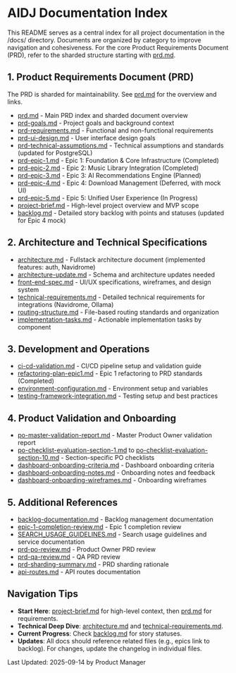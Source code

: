 # AIDJ Documentation Index

This README serves as a central index for all project documentation in the /docs/ directory. Documents are organized by category to improve navigation and cohesiveness. For the core Product Requirements Document (PRD), refer to the sharded structure starting with [prd.md](prd.md).

## 1. Product Requirements Document (PRD)
The PRD is sharded for maintainability. See [prd.md](prd.md) for the overview and links.
- [prd.md](prd.md) - Main PRD index and sharded document overview
- [prd-goals.md](prd-goals.md) - Project goals and background context
- [prd-requirements.md](prd-requirements.md) - Functional and non-functional requirements
- [prd-ui-design.md](prd-ui-design.md) - User interface design goals
- [prd-technical-assumptions.md](prd-technical-assumptions.md) - Technical assumptions and standards (updated for PostgreSQL)
- [prd-epic-1.md](prd-epic-1.md) - Epic 1: Foundation & Core Infrastructure (Completed)
- [prd-epic-2.md](prd-epic-2.md) - Epic 2: Music Library Integration (Completed)
- [prd-epic-3.md](prd-epic-3.md) - Epic 3: AI Recommendations Engine (Planned)
- [prd-epic-4.md](prd-epic-4.md) - Epic 4: Download Management (Deferred, with mock UI)
- [prd-epic-5.md](prd-epic-5.md) - Epic 5: Unified User Experience (In Progress)
- [project-brief.md](project-brief.md) - High-level project overview and MVP scope
- [backlog.md](backlog.md) - Detailed story backlog with points and statuses (updated for Epic 4 mock)

## 2. Architecture and Technical Specifications
- [architecture.md](architecture.md) - Fullstack architecture document (implemented features: auth, Navidrome)
- [architecture-update.md](architecture-update.md) - Schema and architecture updates needed
- [front-end-spec.md](front-end-spec.md) - UI/UX specifications, wireframes, and design system
- [technical-requirements.md](technical-requirements.md) - Detailed technical requirements for integrations (Navidrome, Ollama)
- [routing-structure.md](routing-structure.md) - File-based routing standards and organization
- [implementation-tasks.md](implementation-tasks.md) - Actionable implementation tasks by component

## 3. Development and Operations
- [ci-cd-validation.md](ci-cd-validation.md) - CI/CD pipeline setup and validation guide
- [refactoring-plan-epic1.md](refactoring-plan-epic1.md) - Epic 1 refactoring to PRD standards (Completed)
- [environment-configuration.md](environment-configuration.md) - Environment setup and variables
- [testing-framework-integration.md](testing-framework-integration.md) - Testing setup and best practices

## 4. Product Validation and Onboarding
- [po-master-validation-report.md](po-master-validation-report.md) - Master Product Owner validation report
- [po-checklist-evaluation-section-1.md](po-checklist-evaluation-section-1.md) to [po-checklist-evaluation-section-10.md](po-checklist-evaluation-section-10.md) - Section-specific PO checklists
- [dashboard-onboarding-criteria.md](dashboard-onboarding-criteria.md) - Dashboard onboarding criteria
- [dashboard-onboarding-notes.md](dashboard-onboarding-notes.md) - Onboarding notes and feedback
- [dashboard-onboarding-wireframes.md](dashboard-onboarding-wireframes.md) - Onboarding wireframes

## 5. Additional References
- [backlog-documentation.md](backlog-documentation.md) - Backlog management documentation
- [epic-1-completion-review.md](epic-1-completion-review.md) - Epic 1 completion review
- [SEARCH_USAGE_GUIDELINES.md](SEARCH_USAGE_GUIDELINES.md) - Search usage guidelines and service documentation
- [prd-po-review.md](prd-po-review.md) - Product Owner PRD review
- [prd-qa-review.md](prd-qa-review.md) - QA PRD review
- [prd-sharding-summary.md](prd-sharding-summary.md) - PRD sharding rationale
- [api-routes.md](api-routes.md) - API routes documentation

## Navigation Tips
- **Start Here**: [project-brief.md](project-brief.md) for high-level context, then [prd.md](prd.md) for requirements.
- **Technical Deep Dive**: [architecture.md](architecture.md) and [technical-requirements.md](technical-requirements.md).
- **Current Progress**: Check [backlog.md](backlog.md) for story statuses.
- **Updates**: All docs should reference related files (e.g., epics link to backlog). For changes, update the changelog in individual files.

Last Updated: 2025-09-14 by Product Manager